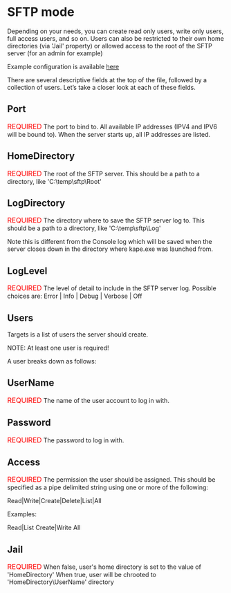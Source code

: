 # SFTP mode

Depending on your needs, you can create read only users, write only users, full access users, and so on. Users can also be restricted to their own home directories (via 'Jail' property) or allowed access to the root of the SFTP server (for an admin for example)

Example configuration is available [here](Configs\config.skape)

There are several descriptive fields at the top of the file, followed by a collection of users. Let’s take a closer look at each of these fields.

## Port
<font size="3" color="red">REQUIRED</font>
The port to bind to. All available IP addresses (IPV4 and IPV6 will be bound to). When the server starts up, all IP addresses are listed.

## HomeDirectory
<font size="3" color="red">REQUIRED</font>
The root of the SFTP server. This should be a path to a directory, like 'C:\temp\sftp\Root'

## LogDirectory
<font size="3" color="red">REQUIRED</font>
The directory where to save the SFTP server log to. This should be a path to a directory, like 'C:\temp\sftp\Log'

Note this is different from the Console log which will be saved when the server closes down in the directory where kape.exe was launched from.

## LogLevel
<font size="3" color="red">REQUIRED</font>
The level of detail to include in the SFTP server log. Possible choices are: Error | Info | Debug | Verbose | Off

## Users
Targets is a list of users the server should create. 

NOTE: At least one user is required!

A user breaks down as follows:

## UserName
<font size="3" color="red">REQUIRED</font>
The name of the user account to log in with.

## Password
<font size="3" color="red">REQUIRED</font>
The password to log in with.

## Access
<font size="3" color="red">REQUIRED</font>
The permission the user should be assigned. This should be specified as a pipe delimited string using one or more of the following: 

Read|Write|Create|Delete|List|All

Examples:

Read|List
Create|Write
All


## Jail
<font size="3" color="red">REQUIRED</font>
When false, user's home directory is set to the value of 'HomeDirectory'
When true, user will be chrooted to 'HomeDirectory\UserName' directory
